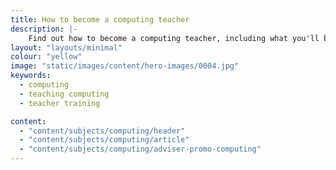 ```yaml
---
title: How to become a computing teacher
description: |-
    Find out how to become a computing teacher, including what you'll be teaching and what funding is available to help you train.
layout: "layouts/minimal"
colour: "yellow"
image: "static/images/content/hero-images/0004.jpg"
keywords:
  - computing
  - teaching computing
  - teacher training

content:
  - "content/subjects/computing/header"
  - "content/subjects/computing/article"
  - "content/subjects/computing/adviser-promo-computing"
---
```


